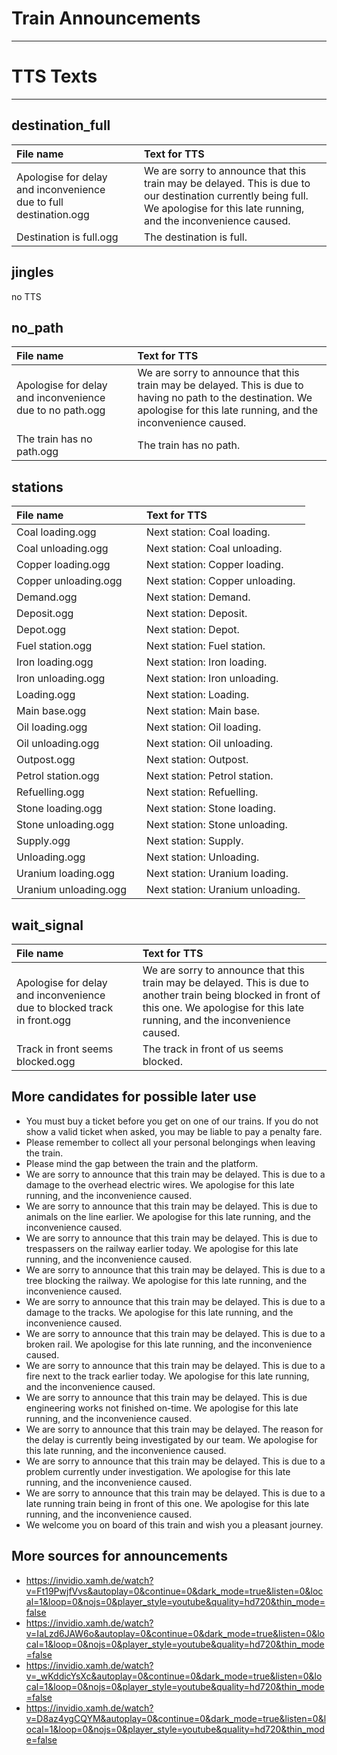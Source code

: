 
# Train Announcements
***

# TTS Texts
***

## destination_full
|File name||Text for TTS|
|:---|:---|:---|
|Apologise for delay and inconvenience due to full destination.ogg || We are sorry to announce that this train may be delayed. This is due to our destination currently being full. We apologise for this late running, and the inconvenience caused.|
|Destination is full.ogg || The destination is full.|

## jingles
no TTS

## no_path
|File name || Text for TTS|
|:---|:---|:---|
|Apologise for delay and inconvenience due to no path.ogg || We are sorry to announce that this train may be delayed. This is due to having no path to the destination. We apologise for this late running, and the inconvenience caused.|
|The train has no path.ogg || The train has no path.|

## stations
|File name || Text for TTS|
|:---|:---|:---|
|Coal loading.ogg || Next station: Coal loading.|
|Coal unloading.ogg || Next station: Coal unloading.|
|Copper loading.ogg || Next station: Copper loading.|
|Copper unloading.ogg || Next station: Copper unloading.|
|Demand.ogg || Next station: Demand.|
|Deposit.ogg || Next station: Deposit.|
|Depot.ogg || Next station: Depot.|
|Fuel station.ogg || Next station: Fuel station.|
|Iron loading.ogg || Next station: Iron loading.|
|Iron unloading.ogg || Next station: Iron unloading.|
|Loading.ogg || Next station: Loading.|
|Main base.ogg || Next station: Main base.|
|Oil loading.ogg || Next station: Oil loading.|
|Oil unloading.ogg || Next station: Oil unloading.|
|Outpost.ogg || Next station: Outpost.|
|Petrol station.ogg || Next station: Petrol station.|
|Refuelling.ogg || Next station: Refuelling.|
|Stone loading.ogg || Next station: Stone loading.|
|Stone unloading.ogg || Next station: Stone unloading.|
|Supply.ogg || Next station: Supply.|
|Unloading.ogg || Next station: Unloading.|
|Uranium loading.ogg || Next station: Uranium loading.|
|Uranium unloading.ogg || Next station: Uranium unloading.|

## wait_signal
|File name || Text for TTS|
|:---|:---|:---|
|Apologise for delay and inconvenience due to blocked track in front.ogg || We are sorry to announce that this train may be delayed. This is due to another train being blocked in front of this one. We apologise for this late running, and the inconvenience caused.|
|Track in front seems blocked.ogg || The track in front of us seems blocked.|

## More candidates for possible later use
* You must buy a ticket before you get on one of our trains. If you do not show a valid ticket when asked, you may be liable to pay a penalty fare.
* Please remember to collect all your personal belongings when leaving the train.
* Please mind the gap between the train and the platform.
* We are sorry to announce that this train may be delayed. This is due to a damage to the overhead electric wires. We apologise for this late running, and the inconvenience caused.
* We are sorry to announce that this train may be delayed. This is due to animals on the line earlier. We apologise for this late running, and the inconvenience caused.
* We are sorry to announce that this train may be delayed. This is due to trespassers on the railway earlier today. We apologise for this late running, and the inconvenience caused.
* We are sorry to announce that this train may be delayed. This is due to a tree blocking the railway. We apologise for this late running, and the inconvenience caused.
* We are sorry to announce that this train may be delayed. This is due to a damage to the tracks. We apologise for this late running, and the inconvenience caused.
* We are sorry to announce that this train may be delayed. This is due to a broken rail. We apologise for this late running, and the inconvenience caused.
* We are sorry to announce that this train may be delayed. This is due to a fire next to the track earlier today. We apologise for this late running, and the inconvenience caused.
* We are sorry to announce that this train may be delayed. This is due engineering works not finished on-time. We apologise for this late running, and the inconvenience caused.
* We are sorry to announce that this train may be delayed. The reason for the delay is currently being investigated by our team. We apologise for this late running, and the inconvenience caused.
* We are sorry to announce that this train may be delayed. This is due to a problem currently under investigation. We apologise for this late running, and the inconvenience caused.
* We are sorry to announce that this train may be delayed. This is due to a late running train being in front of this one. We apologise for this late running, and the inconvenience caused.
* We welcome you on board of this train and wish you a pleasant journey.

## More sources for announcements
* https://invidio.xamh.de/watch?v=Ft19PwjfVvs&autoplay=0&continue=0&dark_mode=true&listen=0&local=1&loop=0&nojs=0&player_style=youtube&quality=hd720&thin_mode=false
* https://invidio.xamh.de/watch?v=IaLzd6JAW6o&autoplay=0&continue=0&dark_mode=true&listen=0&local=1&loop=0&nojs=0&player_style=youtube&quality=hd720&thin_mode=false
* https://invidio.xamh.de/watch?v=_wKddicYsXc&autoplay=0&continue=0&dark_mode=true&listen=0&local=1&loop=0&nojs=0&player_style=youtube&quality=hd720&thin_mode=false
* https://invidio.xamh.de/watch?v=D8az4ygCQYM&autoplay=0&continue=0&dark_mode=true&listen=0&local=1&loop=0&nojs=0&player_style=youtube&quality=hd720&thin_mode=false
